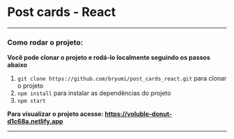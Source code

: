# Post cards - React
<hr>

### Como rodar o projeto:

**Você pode clonar o projeto e rodá-lo localmente seguindo os passos abaixo**

1. `git clone https://github.com/bryumi/post_cards_react.git` para clonar o projeto
2. `npm install` para instalar as dependências do projeto
3. `npm start`

**Para visualizar o projeto acesse: https://voluble-donut-d1c68a.netlify.app**
<hr>
